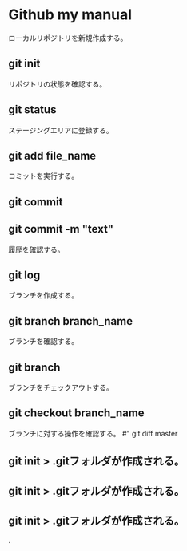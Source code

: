 # Github my manual

ローカルリポジトリを新規作成する。
## git init

リポジトリの状態を確認する。
## git status

ステージングエリアに登録する。
## git add file_name

コミットを実行する。
## git commit
## git commit -m "text"

履歴を確認する。
## git log

ブランチを作成する。
## git branch branch_name

ブランチを確認する。
## git branch

ブランチをチェックアウトする。
## git checkout branch_name

ブランチに対する操作を確認する。
#" git diff master

## git init > .gitフォルダが作成される。
## git init > .gitフォルダが作成される。
## git init > .gitフォルダが作成される。
.

